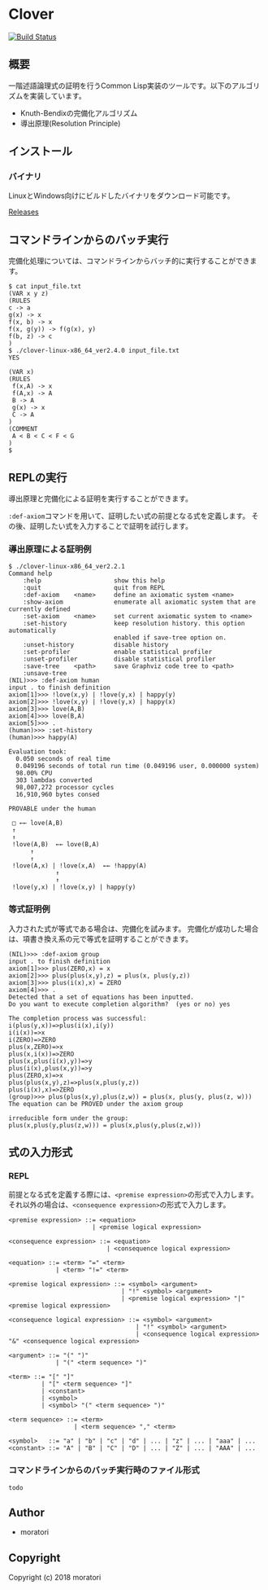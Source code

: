 # Clover

[![Build Status](https://travis-ci.org/moratori/clover.svg?branch=master)](https://travis-ci.org/moratori/clover)

## 概要

一階述語論理式の証明を行うCommon Lisp実装のツールです。以下のアルゴリズムを実装しています。
* Knuth-Bendixの完備化アルゴリズム
* 導出原理(Resolution Principle)

## インストール

### バイナリ

LinuxとWindows向けにビルドしたバイナリをダウンロード可能です。

[Releases](https://github.com/moratori/clover/releases)

## コマンドラインからのバッチ実行

完備化処理については、コマンドラインからバッチ的に実行することができます。

```
$ cat input_file.txt
(VAR x y z)
(RULES
c -> a
g(x) -> x
f(x, b) -> x
f(x, g(y)) -> f(g(x), y)
f(b, z) -> c
)
$ ./clover-linux-x86_64_ver2.4.0 input_file.txt
YES

(VAR x)
(RULES
 f(x,A) -> x
 f(A,x) -> A
 B -> A
 g(x) -> x
 C -> A
)
(COMMENT
 A < B < C < F < G
)
$
```

## REPLの実行

導出原理と完備化による証明を実行することができます。

`:def-axiom`コマンドを用いて、証明したい式の前提となる式を定義します。
その後、証明したい式を入力することで証明を試行します。

### 導出原理による証明例

```
$ ./clover-linux-x86_64_ver2.2.1
Command help
    :help                    show this help
    :quit                    quit from REPL
    :def-axiom    <name>     define an axiomatic system <name>
    :show-axiom              enumerate all axiomatic system that are currently defined
    :set-axiom    <name>     set current axiomatic system to <name>
    :set-history             keep resolution history. this option automatically
                             enabled if save-tree option on.
    :unset-history           disable history
    :set-profiler            enable statistical profiler
    :unset-profiler          disable statistical profiler
    :save-tree    <path>     save Graphviz code tree to <path>
    :unsave-tree
(NIL)>>> :def-axiom human
input . to finish definition
axiom[1]>>> !love(x,y) | !love(y,x) | happy(y)
axiom[2]>>> !love(x,y) | !love(y,x) | happy(x)
axiom[3]>>> love(A,B)
axiom[4]>>> love(B,A)
axiom[5]>>> .
(human)>>> :set-history
(human)>>> happy(A)

Evaluation took:
  0.050 seconds of real time
  0.049196 seconds of total run time (0.049196 user, 0.000000 system)
  98.00% CPU
  303 lambdas converted
  98,007,272 processor cycles
  16,910,960 bytes consed

PROVABLE under the human

 □ ←← love(A,B)
 ↑
 ↑
 !love(A,B)  ←← love(B,A)
      ↑
      ↑
 !love(A,x) | !love(x,A)  ←← !happy(A)
             ↑
             ↑
 !love(y,x) | !love(x,y) | happy(y)
```

### 等式証明例

入力された式が等式である場合は、完備化を試みます。
完備化が成功した場合は、項書き換え系の元で等式を証明することができます。

```
(NIL)>>> :def-axiom group
input . to finish definition
axiom[1]>>> plus(ZERO,x) = x
axiom[2]>>> plus(plus(x,y),z) = plus(x, plus(y,z))
axiom[3]>>> plus(i(x),x) = ZERO
axiom[4]>>> .
Detected that a set of equations has been inputted.
Do you want to execute completion algorithm?  (yes or no) yes

The completion process was successful:
i(plus(y,x))=>plus(i(x),i(y))
i(i(x))=>x
i(ZERO)=>ZERO
plus(x,ZERO)=>x
plus(x,i(x))=>ZERO
plus(x,plus(i(x),y))=>y
plus(i(x),plus(x,y))=>y
plus(ZERO,x)=>x
plus(plus(x,y),z)=>plus(x,plus(y,z))
plus(i(x),x)=>ZERO
(group)>>> plus(plus(x,y),plus(z,w)) = plus(x, plus(y, plus(z, w)))
The equation can be PROVED under the axiom group

irreducible form under the group:
plus(x,plus(y,plus(z,w))) = plus(x,plus(y,plus(z,w)))
```

## 式の入力形式

### REPL

前提となる式を定義する際には、`<premise expression>`の形式で入力します。
それ以外の場合は、`<consequence expression>`の形式で入力します。


```
<premise expression> ::= <equation> 
                       | <premise logical expression>

<consequence expression> ::= <equation>
                           | <consequence logical expression>
```

```
<equation> ::= <term> "=" <term> 
             | <term> "!=" <term>

<premise logical expression> ::= <symbol> <argument>
                               | "!" <symbol> <argument>
                               | <premise logical expression> "|" <premise logical expression>

<consequence logical expression> ::= <symbol> <argument>
                                   | "!" <symbol> <argument>
                                   | <consequence logical expression> "&" <consequence logical expression>

<argument> ::= "(" ")"
             | "(" <term sequence> ")"

<term> ::= "[" "]"
         | "[" <term sequence> "]"
         | <constant>
         | <symbol>
         | <symbol> "(" <term sequence> ")"

<term sequence> ::= <term>
                  | <term sequence> "," <term>

<symbol>   ::= "a" | "b" | "c" | "d" | ... | "z" | ... | "aaa" | ...
<constant> ::= "A" | "B" | "C" | "D" | ... | "Z" | ... | "AAA" | ...

```

### コマンドラインからのバッチ実行時のファイル形式

```
todo
```

## Author

* moratori

## Copyright

Copyright (c) 2018 moratori

